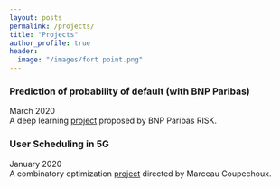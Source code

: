 ```yaml
---
layout: posts
permalink: /projects/
title: "Projects"
author_profile: true
header:
  image: "/images/fort point.png"
---
```



### Prediction of probability of default (with BNP Paribas)
March 2020  
A deep learning [project](https://github.com/AmineRabhi/User-Scheduling-in-5G) proposed by BNP Paribas RISK.

### User Scheduling in 5G
January 2020  
A combinatory optimization [project](https://github.com/AmineRabhi/User-Scheduling-in-5G) directed by Marceau Coupechoux. 

